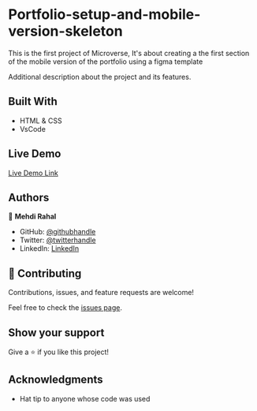 # Portfolio-setup-and-mobile-version-skeleton
This is the first project of Microverse, It's about creating a the first section of the mobile version of the portfolio using a figma template

Additional description about the project and its features.

## Built With

- HTML & CSS
- VsCode

## Live Demo

[Live Demo Link](https://mehdi-rh.github.io/Portfolio_Microverse/)

## Authors

👤 **Mehdi Rahal**

- GitHub: [@githubhandle](https://github.com/Mehdi-Rh)
- Twitter: [@twitterhandle](https://twitter.com/MRahal92)
- LinkedIn: [LinkedIn](https://www.linkedin.com/in/mehdi-rahal22/)


## 🤝 Contributing

Contributions, issues, and feature requests are welcome!

Feel free to check the [issues page](../../issues/).

## Show your support

Give a ⭐️ if you like this project!

## Acknowledgments

- Hat tip to anyone whose code was used